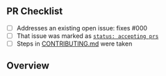 <!-- 👋 Hi, thanks for sending a PR to erd-generator! 💖.
Please fill out all fields below and make sure each item is true and [x] checked.
Otherwise we may not be able to review your PR. -->

## PR Checklist

- [ ] Addresses an existing open issue: fixes #000
- [ ] That issue was marked as [`status: accepting prs`](https://github.com/lucaschultz/erd-generator/issues?q=is%3Aopen+is%3Aissue+label%3A%22status%3A+accepting+prs%22)
- [ ] Steps in [CONTRIBUTING.md](https://github.com/lucaschultz/erd-generator/blob/main/.github/CONTRIBUTING.md) were taken

## Overview

<!-- Description of what is changed and how the code change does that. -->
